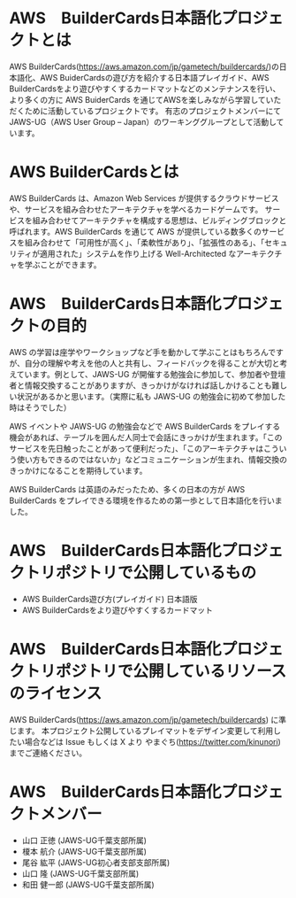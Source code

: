 # AWS　BuilderCards日本語化プロジェクトとは
AWS BuilderCards(https://aws.amazon.com/jp/gametech/buildercards/)の日本語化、AWS BuiderCardsの遊び方を紹介する日本語プレイガイド、AWS BuilderCardsをより遊びやすくするカードマットなどのメンテナンスを行い、より多くの方に AWS BuiderCards を通じてAWSを楽しみながら学習していただくために活動しているプロジェクトです。
有志のプロジェクトメンバーにて JAWS-UG（AWS User Group – Japan）のワーキンググループとして活動しています。

# AWS BuilderCardsとは
AWS BuilderCards は、Amazon Web Services が提供するクラウドサービスや、サービスを組み合わせたアーキテクチャを学べるカードゲームです。
サービスを組み合わせてアーキテクチャを構成する思想は、ビルディングブロックと呼ばれます。AWS BuilderCards を通じて AWS が提供している数多くのサービスを組み合わせて「可用性が高く」、「柔軟性があり」、「拡張性のある」、「セキュリティが適用された」システムを作り上げる Well-Architected なアーキテクチャを学ぶことができます。

# AWS　BuilderCards日本語化プロジェクトの目的
AWS の学習は座学やワークショップなど手を動かして学ぶことはもちろんですが、自分の理解や考えを他の人と共有し、フィードバックを得ることが大切と考えています。例として、JAWS-UG が開催する勉強会に参加して、参加者や登壇者と情報交換することがありますが、きっかけがなければ話しかけることも難しい状況があるかと思います。（実際に私も JAWS-UG の勉強会に初めて参加した時はそうでした）

AWS イベントや JAWS-UG の勉強会などで AWS BuilderCards をプレイする機会があれば、テーブルを囲んだ人同士で会話にきっかけが生まれます。「このサービスを先日触ったことがあって便利だった」、「このアーキテクチャはこういう使い方もできるのではないか」などコミュニケーションが生まれ、情報交換のきっかけになることを期待しています。

AWS BuilderCards は英語のみだったため、多くの日本の方が AWS BuilderCards をプレイできる環境を作るための第一歩として日本語化を行いました。

# AWS　BuilderCards日本語化プロジェクトリポジトリで公開しているもの
- AWS BuilderCards遊び方(プレイガイド) 日本語版
- AWS BuilderCardsをより遊びやすくするカードマット

# AWS　BuilderCards日本語化プロジェクトリポジトリで公開しているリソースのライセンス
AWS BuilderCards(https://aws.amazon.com/jp/gametech/buildercards) に準じます。
本プロジェクト公開しているプレイマットをデザイン変更して利用したい場合などは Issue もしくは X より やまぐち(https://twitter.com/kinunori) までご連絡ください。

# AWS　BuilderCards日本語化プロジェクトメンバー
- 山口 正徳 (JAWS-UG千葉支部所属)
- 榎本 航介 (JAWS-UG千葉支部所属)
- 尾谷 紘平 (JAWS-UG初心者支部支部所属)
- 山口 隆 (JAWS-UG千葉支部所属)
- 和田 健一郎 (JAWS-UG千葉支部所属)





